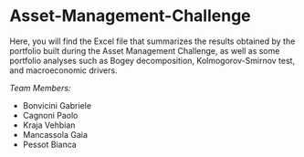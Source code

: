 # Asset-Management-Challenge

Here, you will find the Excel file that summarizes the results obtained by the portfolio built during the Asset Management Challenge, as well as some portfolio analyses such as Bogey decomposition, Kolmogorov-Smirnov test, and macroeconomic drivers.



*Team Members:* 
- Bonvicini Gabriele
- Cagnoni Paolo
- Kraja Vehbian
- Mancassola Gaia
- Pessot Bianca
